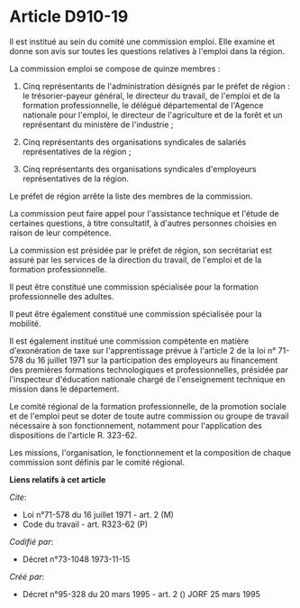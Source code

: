 # Article D910-19

Il est institué au sein du comité une commission emploi. Elle examine et donne son avis sur toutes les questions relatives à
l'emploi dans la région.

La commission emploi se compose de quinze membres :

1. Cinq représentants de l'administration désignés par le préfet de région : le trésorier-payeur général, le directeur du
travail, de l'emploi et de la formation professionnelle, le délégué départemental de l'Agence nationale pour l'emploi, le
directeur de l'agriculture et de la forêt et un représentant du ministère de l'industrie ;

2. Cinq représentants des organisations syndicales de salariés représentatives de la région ;

3. Cinq représentants des organisations syndicales d'employeurs représentatives de la région.

Le préfet de région arrête la liste des membres de la commission.

La commission peut faire appel pour l'assistance technique et l'étude de certaines questions, à titre consultatif, à d'autres
personnes choisies en raison de leur compétence.

La commission est présidée par le préfet de région, son secrétariat est assuré par les services de la direction du travail,
de l'emploi et de la formation professionnelle.

Il peut être constitué une commission spécialisée pour la formation professionnelle des adultes.

Il peut être également constitué une commission spécialisée pour la mobilité.

Il est également institué une commission compétente en matière d'exonération de taxe sur l'apprentissage prévue à l'article 2
de la loi n° 71-578 du 16 juillet 1971 sur la participation des employeurs au financement des premières formations
technologiques et professionnelles, présidée par l'inspecteur d'éducation nationale chargé de l'enseignement technique en
mission dans le département.

Le comité régional de la formation professionnelle, de la promotion sociale et de l'emploi peut se doter de toute autre
commission ou groupe de travail nécessaire à son fonctionnement, notamment pour l'application des dispositions de l'article
R. 323-62.

Les missions, l'organisation, le fonctionnement et la composition de chaque commission sont définis par le comité régional.

**Liens relatifs à cet article**

_Cite_:

  - Loi n°71-578 du 16 juillet 1971 - art. 2 (M)
  - Code du travail - art. R323-62 (P)

_Codifié par_:

  - Décret n°73-1048 1973-11-15

_Créé par_:

  - Décret n°95-328 du 20 mars 1995 - art. 2 () JORF 25 mars 1995
